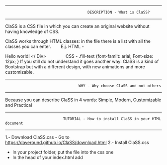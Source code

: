 ------------------------------------------------------------------------------------------------------------------------------
                                         DESCRIPTION - What is ClaSS?                                                   
------------------------------------------------------------------------------------------------------------------------------
ClaSS is a CSS file in which you can create an original website without having knowledge of CSS.

ClaSS works through HTML classes: in the file there is a list with all the classes you can enter.
       E.j.    HTML - <div class = "fill-text"> Hello world! </ Div>
               CSS  - .fill-text {font-familt: arial; Font-size: 12px; }
If you still do not understand it goes another way: ClaSS is a kind of Bootstrap but with a different design, with new animations and more customizable.

------------------------------------------------------------------------------------------------------------------------------
                                     WHY - Why choose ClaSS and not others
------------------------------------------------------------------------------------------------------------------------------
Because you can describe ClaSS in 4 words: Simple, Modern, Customizable and Practical

------------------------------------------------------------------------------------------------------------------------------
                              TUTORIAL - How to install ClaSS in your HTML document
------------------------------------------------------------------------------------------------------------------------------
1.- Download ClaSS.css - Go to https://daveround.github.io/ClaSS/download.html
2.- Install ClaSS.css
 - In your project folder, put the file into the css one
 - In the head of your index.html add <link rel="stylesheet" type="text/css" href="css/ClaSS.css" />
